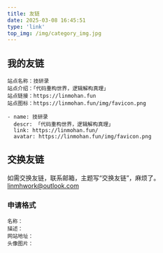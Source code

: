 ```yaml
---
title: 友链
date: 2025-03-08 16:45:51
type: 'link'
top_img: /img/category_img.jpg
---
```


## 我的友链

```
站点名称：技研录
站点介绍：「代码重构世界，逻辑解构真理」
站点链接：https://linmohan.fun
站点图标：https://linmohan.fun/img/favicon.png
```

```YML
- name: 技研录
  descr: 「代码重构世界，逻辑解构真理」
  link: https://linmohan.fun/
  avatar: https://linmohan.fun/img/favicon.png
```
## 交换友链

如需交换友链，联系邮箱，主题写“交换友链”，麻烦了。
linmhwork@outlook.com

### 申请格式
```
名称：
描述：
网站地址：
头像图片：
```